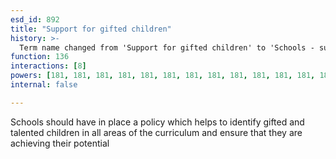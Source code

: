 ```yaml
---
esd_id: 892
title: "Support for gifted children"
history: >-
  Term name changed from 'Support for gifted children' to 'Schools - support for gifted children' in version 3.00. Name changed to 'Support for gifted children' in version 4.00.
function: 136
interactions: [8]
powers: [181, 181, 181, 181, 181, 181, 181, 181, 181, 181, 181, 181, 181, 181, 181]
internal: false

---
```


Schools should have in place a policy which helps to identify gifted and talented children in all areas of the curriculum and ensure that they are achieving their potential

